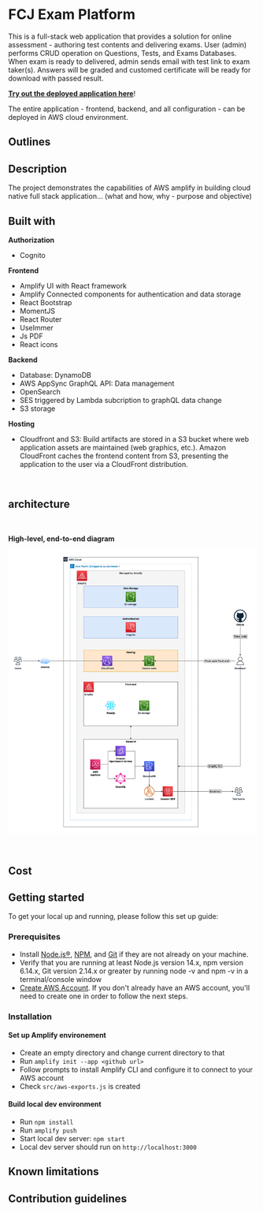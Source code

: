 # FCJ Exam Platform 
<!-- description -->
This is a full-stack web application that provides a solution for online assessment - authoring test contents and delivering exams.
User (admin) performs CRUD operation on Questions, Tests, and Exams Databases. When exam is ready to delivered, admin sends email with test link to exam taker(s). Answers will be graded and customed certificate will be ready for download with passed result. 

**[Try out the deployed application here](https://d1swv02b0ramfa.cloudfront.net/)**!

The entire application - frontend, backend, and all configuration - can be deployed in AWS cloud environment. 
&nbsp;

## Outlines
<!-- Table of content -->

## Description

The project demonstrates the capabilities of AWS amplify in building cloud native full stack application... (what and how, why - purpose and objective)

## Built with
<!-- add image, description and link of each library -->

**Authorization**
- Cognito

**Frontend**
- Amplify UI with React framework
- Amplify Connected components for authentication and data storage
- React Bootstrap
- MomentJS
- React Router
- UseImmer
- Js PDF
- React icons

**Backend**
- Database: DynamoDB
- AWS AppSync GraphQL API: Data management
- OpenSearch
- SES triggered by Lambda subcription to graphQL data change
- S3 storage 

**Hosting**
- Cloudfront and S3: Build artifacts are stored in a S3 bucket where web application assets are maintained (web graphics, etc.). Amazon CloudFront caches the frontend content from S3, presenting the application to the user via a CloudFront distribution.

&nbsp;

## architecture

&nbsp;

**High-level, end-to-end diagram**

![High-level architectural diagram](readme-img/fcj-exam-platform-architecture.png)

&nbsp;

## Cost

## Getting started
To get your local up and running, please follow this set up guide:

### Prerequisites
- Install [Node.js®](https://nodejs.org/en/download), [NPM](https://docs.npmjs.com/getting-started), and [Git](https://git-scm.com/) if they are not already on your machine.
- Verify that you are running at least Node.js version 14.x, npm version 6.14.x, Git version 2.14.x or greater by running node -v and npm -v in a terminal/console window
- [Create AWS Account](https://portal.aws.amazon.com/billing/signup#/start/email). If you don't already have an AWS account, you'll need to create one in order to follow the next steps.
  
### Installation 

#### Set up Amplify environement 
- Create an empty directory and change current directory to that
- Run `amplify init --app <github url>`
- Follow prompts to install Amplify CLI and configure it to connect to your AWS account
- Check `src/aws-exports.js` is created

#### Build local dev environment 
- Run `npm install`
- Run `amplify push`
- Start local dev server: `npm start`
- Local dev server should run on `http://localhost:3000`

## Known limitations

## Contribution guidelines
